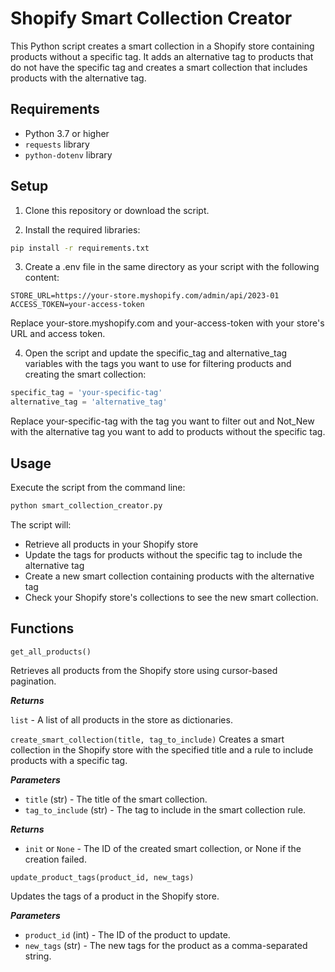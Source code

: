 # Shopify Smart Collection Creator

This Python script creates a smart collection in a Shopify store containing products without a specific tag. It adds an alternative tag to products that do not have the specific tag and creates a smart collection that includes products with the alternative tag.

## Requirements

- Python 3.7 or higher
- `requests` library
- `python-dotenv` library

## Setup

1. Clone this repository or download the script.

2. Install the required libraries:

```bash
pip install -r requirements.txt
```

3. Create a .env file in the same directory as your script with the following content:

```env
STORE_URL=https://your-store.myshopify.com/admin/api/2023-01
ACCESS_TOKEN=your-access-token
```

Replace your-store.myshopify.com and your-access-token with your store's URL and access token.

4. Open the script and update the specific_tag and alternative_tag variables with the tags you want to use for filtering products and creating the smart collection:

```python
specific_tag = 'your-specific-tag'
alternative_tag = 'alternative_tag'
```

Replace your-specific-tag with the tag you want to filter out and Not_New with the alternative tag you want to add to products without the specific tag.

## Usage

Execute the script from the command line:

```bash
python smart_collection_creator.py
```

The script will:

- Retrieve all products in your Shopify store
- Update the tags for products without the specific tag to include the alternative tag
- Create a new smart collection containing products with the alternative tag
- Check your Shopify store's collections to see the new smart collection.

## Functions

`get_all_products()`

Retrieves all products from the Shopify store using cursor-based pagination.

***Returns***

`list` - A list of all products in the store as dictionaries.

`create_smart_collection(title, tag_to_include)`
Creates a smart collection in the Shopify store with the specified title and a rule to include products with a specific tag.

***Parameters***

- `title` (str) - The title of the smart collection.
- `tag_to_include` (str) - The tag to include in the smart collection rule.

***Returns***

- `init` or `None` - The ID of the created smart collection, or None if the creation failed.

`update_product_tags(product_id, new_tags)`

Updates the tags of a product in the Shopify store.

***Parameters***

- `product_id` (int) - The ID of the product to update.
- `new_tags` (str) - The new tags for the product as a comma-separated string.
